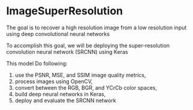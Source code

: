 # ImageSuperResolution
The goal is to recover a high resolution image from a low resolution input using deep convolutional neural networks

To accomplish this goal, we will be deploying the super-resolution convolution neural network (SRCNN) using Keras

This model Do following:

1. use the PSNR, MSE, and SSIM image quality metrics,
2. process images using OpenCV,
3. convert between the RGB, BGR, and YCrCb color spaces,
4. build deep neural networks in Keras,
5. deploy and evaluate the SRCNN network
